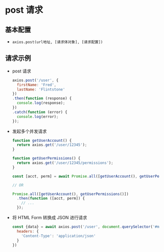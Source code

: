 # post 请求

## 基本配置

+ `axios.post(url地址, [请求体对象], [请求配置])`

## 请求示例

+ post 请求

  ```js
  axios.post('/user', {
    firstName: 'Fred',
    lastName: 'Flintstone'
  })
  .then(function (response) {
    console.log(response);
  })
  .catch(function (error) {
    console.log(error);
  });
  ```

+ 发起多个并发请求

  ```js
  function getUserAccount() {
    return axios.get('/user/12345');
  }

  function getUserPermissions() {
    return axios.get('/user/12345/permissions');
  }

  const [acct, perm] = await Promise.all([getUserAccount(), getUserPermissions()]);

  // OR

  Promise.all([getUserAccount(), getUserPermissions()])
    .then(function ([acct, perm]) {
      // ...
    });
  ```

+ 将 HTML Form 转换成 JSON 进行请求

  ```js
  const {data} = await axios.post('/user', document.querySelector('#my-form'), {
    headers: {
      'Content-Type': 'application/json'
    }
  })
  ```
